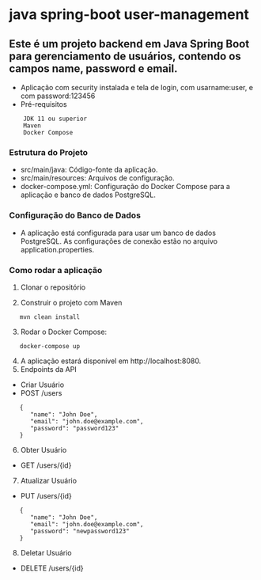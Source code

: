 # java spring-boot user-management
## Este é um projeto backend em Java Spring Boot para gerenciamento de usuários, contendo os campos name, password e email.
- Aplicação com security instalada e tela de login, com usarname:user, e com password:123456
- Pré-requisitos
```jshelllanguage
    JDK 11 ou superior
    Maven
    Docker Compose
```
### Estrutura do Projeto
- src/main/java: Código-fonte da aplicação.
- src/main/resources: Arquivos de configuração.
- docker-compose.yml: Configuração do Docker Compose para a aplicação e banco de dados PostgreSQL.

### Configuração do Banco de Dados
- A aplicação está configurada para usar um banco de dados PostgreSQL. As configurações de conexão estão no arquivo application.properties.

### Como rodar a aplicação
1. Clonar o repositório

2. Construir o projeto com Maven
```jshelllanguage
   mvn clean install
```
3. Rodar o Docker Compose:
```jshelllanguage
   docker-compose up
```
4. A aplicação estará disponível em http://localhost:8080.
5. Endpoints da API
- Criar Usuário
- POST /users

```jshelllanguage
   {
      "name": "John Doe",
      "email": "john.doe@example.com",
      "password": "password123"
   }
```

6. Obter Usuário
- GET /users/{id}

7. Atualizar Usuário
- PUT /users/{id}

```jshelllanguage
   {
      "name": "John Doe",
      "email": "john.doe@example.com",
      "password": "newpassword123"
   }
```

8. Deletar Usuário
- DELETE /users/{id}